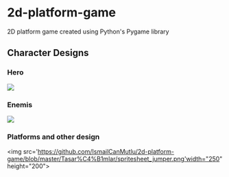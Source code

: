 # 2d-platform-game
2D platform game created using Python's Pygame library

## Character Designs
### Hero
<img src='https://github.com/IsmailCanMutlu/2d-platform-game/blob/master/Tasar%C4%B1mlar/adventurer_stand.png'>

### Enemis
<img src='https://github.com/IsmailCanMutlu/2d-platform-game/blob/master/Tasar%C4%B1mlar/zombie_walk1.png'>

### Platforms and other design
<img src='https://github.com/IsmailCanMutlu/2d-platform-game/blob/master/Tasar%C4%B1mlar/spritesheet_jumper.png'width="250" height="200">
